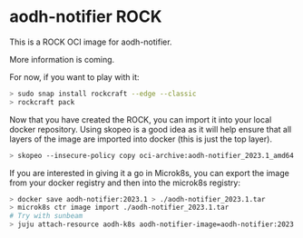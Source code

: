 # aodh-notifier ROCK

This is a ROCK OCI image for aodh-notifier.

More information is coming.

For now, if you want to play with it:

```bash
> sudo snap install rockcraft --edge --classic
> rockcraft pack
```

Now that you have created the ROCK, you can import it into
your local docker repository. Using skopeo is a good idea as
it will help ensure that all layers of the image are imported
into docker (this is just the top layer).

```bash
> skopeo --insecure-policy copy oci-archive:aodh-notifier_2023.1_amd64.rock docker-daemon:aodh-notifier:2023.1
```

If you are interested in giving it a go in Microk8s, you can
export the image from your docker registry and then into the
microk8s registry:

```bash
> docker save aodh-notifier:2023.1 > ./aodh-notifier_2023.1.tar
> microk8s ctr image import ./aodh-notifier_2023.1.tar
# Try with sunbeam
> juju attach-resource aodh-k8s aodh-notifier-image=aodh-notifier:2023.1
```
